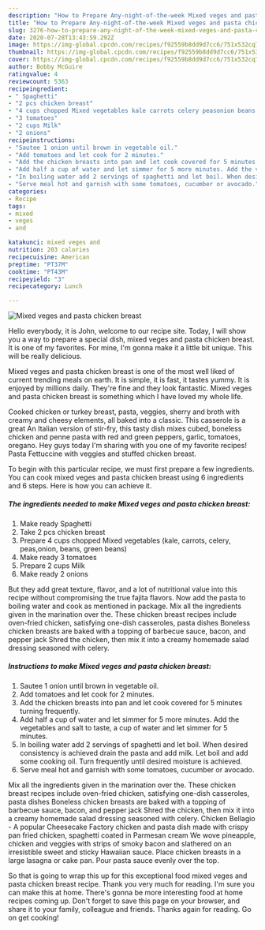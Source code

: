 ```yaml
---
description: "How to Prepare Any-night-of-the-week Mixed veges and pasta chicken breast"
title: "How to Prepare Any-night-of-the-week Mixed veges and pasta chicken breast"
slug: 3276-how-to-prepare-any-night-of-the-week-mixed-veges-and-pasta-chicken-breast
date: 2020-07-28T13:43:59.292Z
image: https://img-global.cpcdn.com/recipes/f92559b8dd9d7cc6/751x532cq70/mixed-veges-and-pasta-chicken-breast-recipe-main-photo.jpg
thumbnail: https://img-global.cpcdn.com/recipes/f92559b8dd9d7cc6/751x532cq70/mixed-veges-and-pasta-chicken-breast-recipe-main-photo.jpg
cover: https://img-global.cpcdn.com/recipes/f92559b8dd9d7cc6/751x532cq70/mixed-veges-and-pasta-chicken-breast-recipe-main-photo.jpg
author: Bobby McGuire
ratingvalue: 4
reviewcount: 5363
recipeingredient:
- " Spaghetti"
- "2 pcs chicken breast"
- "4 cups chopped Mixed vegetables kale carrots celery peasonion beans green beans"
- "3 tomatoes"
- "2 cups Milk"
- "2 onions"
recipeinstructions:
- "Sautee 1 onion until brown in vegetable oil."
- "Add tomatoes and let cook for 2 minutes."
- "Add the chicken breasts into pan and let cook covered for 5 minutes turning frequently."
- "Add half a cup of water and let simmer for 5 more minutes. Add the vegetables and salt to taste, a cup of water and let simmer for 5 minutes."
- "In boiling water add 2 servings of spaghetti and let boil. When desired consistency is achieved drain the pasta and add milk. Let boil and add some cooking oil. Turn frequently until desired moisture is achieved."
- "Serve meal hot and garnish with some tomatoes, cucumber or avocado."
categories:
- Recipe
tags:
- mixed
- veges
- and

katakunci: mixed veges and 
nutrition: 203 calories
recipecuisine: American
preptime: "PT37M"
cooktime: "PT43M"
recipeyield: "3"
recipecategory: Lunch

---
```



![Mixed veges and pasta chicken breast](https://img-global.cpcdn.com/recipes/f92559b8dd9d7cc6/751x532cq70/mixed-veges-and-pasta-chicken-breast-recipe-main-photo.jpg)

Hello everybody, it is John, welcome to our recipe site. Today, I will show you a way to prepare a special dish, mixed veges and pasta chicken breast. It is one of my favorites. For mine, I'm gonna make it a little bit unique. This will be really delicious.

Mixed veges and pasta chicken breast is one of the most well liked of current trending meals on earth. It is simple, it is fast, it tastes yummy. It is enjoyed by millions daily. They're fine and they look fantastic. Mixed veges and pasta chicken breast is something which I have loved my whole life.

Cooked chicken or turkey breast, pasta, veggies, sherry and broth with creamy and cheesy elements, all baked into a classic. This casserole is a great An Italian version of stir-fry, this tasty dish mixes cubed, boneless chicken and penne pasta with red and green peppers, garlic, tomatoes, oregano. Hey guys today I&#39;m sharing with you one of my favorite recipes! Pasta Fettuccine with veggies and stuffed chicken breast.


To begin with this particular recipe, we must first prepare a few ingredients. You can cook mixed veges and pasta chicken breast using 6 ingredients and 6 steps. Here is how you can achieve it.

<!--inarticleads1-->

##### The ingredients needed to make Mixed veges and pasta chicken breast:

1. Make ready  Spaghetti
1. Take 2 pcs chicken breast
1. Prepare 4 cups chopped Mixed vegetables (kale, carrots, celery, peas,onion, beans, green beans)
1. Make ready 3 tomatoes
1. Prepare 2 cups Milk
1. Make ready 2 onions


But they add great texture, flavor, and a lot of nutritional value into this recipe without compromising the true fajita flavors. Now add the pasta to boiling water and cook as mentioned in package. Mix all the ingredients given in the marination over the. These chicken breast recipes include oven-fried chicken, satisfying one-dish casseroles, pasta dishes Boneless chicken breasts are baked with a topping of barbecue sauce, bacon, and pepper jack Shred the chicken, then mix it into a creamy homemade salad dressing seasoned with celery. 

<!--inarticleads2-->

##### Instructions to make Mixed veges and pasta chicken breast:

1. Sautee 1 onion until brown in vegetable oil.
1. Add tomatoes and let cook for 2 minutes.
1. Add the chicken breasts into pan and let cook covered for 5 minutes turning frequently.
1. Add half a cup of water and let simmer for 5 more minutes. Add the vegetables and salt to taste, a cup of water and let simmer for 5 minutes.
1. In boiling water add 2 servings of spaghetti and let boil. When desired consistency is achieved drain the pasta and add milk. Let boil and add some cooking oil. Turn frequently until desired moisture is achieved.
1. Serve meal hot and garnish with some tomatoes, cucumber or avocado.


Mix all the ingredients given in the marination over the. These chicken breast recipes include oven-fried chicken, satisfying one-dish casseroles, pasta dishes Boneless chicken breasts are baked with a topping of barbecue sauce, bacon, and pepper jack Shred the chicken, then mix it into a creamy homemade salad dressing seasoned with celery. Chicken Bellagio - A popular Cheesecake Factory chicken and pasta dish made with crispy pan fried chicken, spaghetti coated in Parmesan cream We wove pineapple, chicken and veggies with strips of smoky bacon and slathered on an irresistible sweet and sticky Hawaiian sauce. Place chicken breasts in a large lasagna or cake pan. Pour pasta sauce evenly over the top. 

So that is going to wrap this up for this exceptional food mixed veges and pasta chicken breast recipe. Thank you very much for reading. I'm sure you can make this at home. There's gonna be more interesting food at home recipes coming up. Don't forget to save this page on your browser, and share it to your family, colleague and friends. Thanks again for reading. Go on get cooking!
